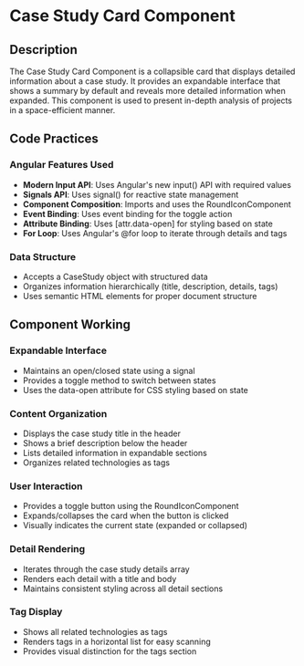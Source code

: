 # Case Study Card Component

## Description
The Case Study Card Component is a collapsible card that displays detailed information about a case study. It provides an expandable interface that shows a summary by default and reveals more detailed information when expanded. This component is used to present in-depth analysis of projects in a space-efficient manner.

## Code Practices

### Angular Features Used
- **Modern Input API**: Uses Angular's new input() API with required values
- **Signals API**: Uses signal() for reactive state management
- **Component Composition**: Imports and uses the RoundIconComponent
- **Event Binding**: Uses event binding for the toggle action
- **Attribute Binding**: Uses [attr.data-open] for styling based on state
- **For Loop**: Uses Angular's @for loop to iterate through details and tags

### Data Structure
- Accepts a CaseStudy object with structured data
- Organizes information hierarchically (title, description, details, tags)
- Uses semantic HTML elements for proper document structure

## Component Working

### Expandable Interface
- Maintains an open/closed state using a signal
- Provides a toggle method to switch between states
- Uses the data-open attribute for CSS styling based on state

### Content Organization
- Displays the case study title in the header
- Shows a brief description below the header
- Lists detailed information in expandable sections
- Organizes related technologies as tags

### User Interaction
- Provides a toggle button using the RoundIconComponent
- Expands/collapses the card when the button is clicked
- Visually indicates the current state (expanded or collapsed)

### Detail Rendering
- Iterates through the case study details array
- Renders each detail with a title and body
- Maintains consistent styling across all detail sections

### Tag Display
- Shows all related technologies as tags
- Renders tags in a horizontal list for easy scanning
- Provides visual distinction for the tags section

